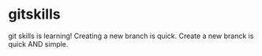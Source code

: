 # gitskills
git skills is learning!
Creating a new branch is quick.
Create a new branck is quick AND simple.
